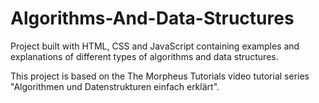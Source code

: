 # Algorithms-And-Data-Structures
Project built with HTML, CSS and JavaScript containing examples and explanations of different types of algorithms and data structures.

This project is based on the The Morpheus Tutorials video tutorial series "Algorithmen und Datenstrukturen einfach erklärt".
